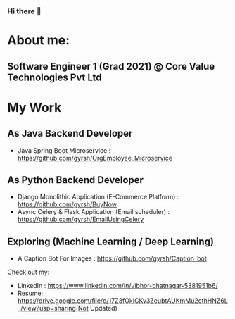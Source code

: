 ### Hi there 👋


<!---**gyrsh/gyrsh** is a ✨ _special_ ✨ repository because its `README.md` (this file) appears on your GitHub profile.-->
# About me:
## Software Engineer 1 (Grad 2021) @ Core Value Technologies Pvt Ltd

# My Work
## As Java Backend Developer
- Java Spring Boot Microservice  : https://github.com/gyrsh/OrgEmployee_Microservice

## As Python Backend Developer
- Django Monolithic Application (E-Commerce Platform) : https://github.com/gyrsh/BuyNow
- Async Celery & Flask Application (Email scheduler) : https://github.com/gyrsh/EmailUsingCelery

## Exploring (Machine Learning / Deep Learning)
- A Caption Bot For Images  : https://github.com/gyrsh/Caption_bot


Check out my:
- LinkedIn : https://www.linkedin.com/in/vibhor-bhatnagar-5381951b6/
- Resume: https://drive.google.com/file/d/17Z3fOkICKv3ZeubtAUKmMu2cthHNZ6L_/view?usp=sharing(Not Updated)

<!---- ⚡ Fun fact: ...
-->
